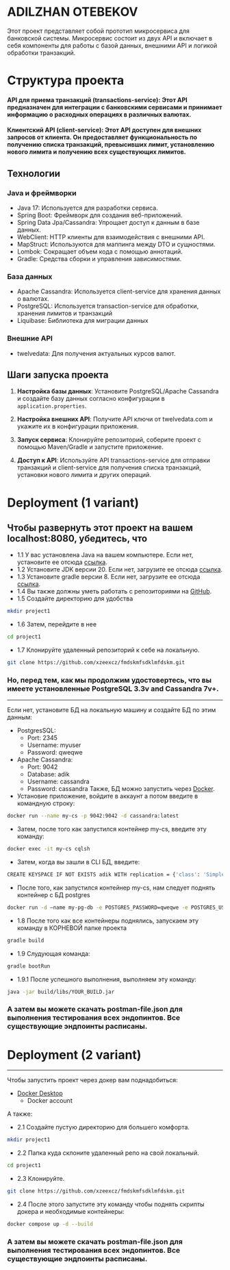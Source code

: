
# ADILZHAN OTEBEKOV

 Этот проект представляет собой прототип микросервиса для банковской системы. Микросервис состоит из двух API и включает в себя компоненты для работы с базой данных, внешними API и логикой обработки транзакций.

# Структура проекта
#### API для приема транзакций (transactions-service): Этот API предназначен для интеграции с банковскими сервисами и принимает информацию о расходных операциях в различных валютах.
#### Клиентский API (client-service): Этот API доступен для внешних запросов от клиента. Он предоставляет функциональность по получению списка транзакций, превысивших лимит, установлению нового лимита и получению всех существующих лимитов.


## Технологии 

### Java и фреймворки 

- Java 17: Используется для разработки сервиса.
- Spring Boot: Фреймворк для создания веб-приложений.
- Spring Data Jpa/Cassandra: Упрощает доступ к данным в базе данных.
- WebClient: HTTP клиенты для взаимодействия с внешними API.
- MapStruct: Используются для маппинга между DTO и сущностями.
- Lombok: Сокращает объем кода с помощью аннотаций.
- Gradle: Средства сборки и управления зависимостями.

### База данных

- Apache Cassandra: Используется client-service для хранения данных о валютах. 
- PostgreSQL: Используется transaction-service для обработки, хранения лимитов и транзакций
- Liquibase: Библиотека для миграции данных

### Внешние API 

- twelvedata: Для получения актуальных курсов валют.

## Шаги запуска проекта

1. **Настройка базы данных**: Установите PostgreSQL/Apache Cassandra и создайте базу данных согласно конфигурации в `application.properties`.
   
2. **Настройка внешних API**: Получите API ключи от twelvedata.com и укажите их в конфигурации приложения.
   
3. **Запуск сервиса**: Клонируйте репозиторий, соберите проект с помощью Maven/Gradle и запустите приложение.
   
4. **Доступ к API**: Используйте API transactions-service для отправки транзакций и client-service для получения списка транзакций, установки нового лимита и других операций.

# Deployment (1 variant)

Чтобы развернуть этот проект на вашем localhost:8080, убедитесь, что
----
* 1.1 У вас установлена Java на вашем компьютере. Если нет, установите ее отсюда [ссылка](https://www.java.com/en/download/).
* 1.2 Установите JDK версии 20. Если нет, загрузите ее отсюда [ссылка](https://www.oracle.com/java/technologies/javase/jdk20-archive-downloads.html).
* 1.3 Установите gradle версии 8. Если нет, загрузите ее отсюда [ссылка](https://gradle.org/install/).
* 1.4 Вы также должны уметь работать с репозиториями на [GitHub](https://help.github.com/articles/set-up-git).
* 1.5 Создайте директорию для удобства
 ```bash
mkdir project1
``` 
* 1.6 Затем, перейдите в нее
 ```bash
cd project1
``` 
* 1.7 Клонируйте удаленный репозиторий к себе на локальную.
```bash
git clone https://github.com/xzeexcz/fmdskmfsdklmfdskm.git
```
### Но, перед тем, как мы продолжим удостовертесь, что вы имеете установленные PostgreSQL 3.3v and Cassandra 7v+. 
----
Если нет, установите БД на локальную машину и создайте БД по этим данным: 
* PostgresSQL: 
    * Port: 2345 
    * Username: myuser
    * Password: qweqwe
* Apache Cassandra: 
    * Port: 9042
    * Database: adik
    * Username: cassandra
    * Password: cassandra
Также, БД можно запустить через  [Docker](https://www.docker.com/products/docker-desktop/). 
* Установие приложение, войдите в аккаунт а потом введите в командную строку:
 ```bash
docker run --name my-cs -p 9042:9042 -d cassandra:latest
``` 
* Затем, после того как запустился контейнер my-cs, введите эту команду: 
 ```bash
docker exec -it my-cs cqlsh
``` 
* Затем, когда вы зашли в CLI БД, введите: 
 ```bash
CREATE KEYSPACE IF NOT EXISTS adik WITH replication = {'class': 'SimpleStrategy', 'replication_factor': 1};
``` 
* После того, как запустился контейнер my-cs, нам следует поднять контейнер с БД postgres
```bash
docker run -d —name my-pg-db -e POSTGRES_PASSWORD=qweqwe -e POSTGRES_USER=myuser -p 2345:2345 postgres:13.3
``` 
* 1.8 После того как все контейнеры поднялись, запускаем эту команду в КОРНЕВОЙ папке проекта
```bash
gradle build 
``` 
* 1.9 Слудующая команда: 
```bash
gradle bootRun
``` 
* 1.9.1 После успешного выполнения, выполняем эту команду:
```bash
java -jar build/libs/YOUR_BUILD.jar
``` 

###  А затем вы можете скачать postman-file.json для выполнения тестирования всех эндопинтов. Все существующие эндпоинты расписаны.

# Deployment (2 variant)

--- 
Чтобы запустить проект через докер вам поднадобиться: 
* [Docker Desktop](https://www.docker.com/products/docker-desktop/) 
    * Docker account

А также:
* 2.1 Создайте пустую директорию для большего комфорта.
 ```bash
mkdir project1
``` 
* 2.2 Папка куда склоните удаленный репо на свой локальный.
 ```bash
cd project1
``` 
* 2.3 Клонируйте.
```bash
git clone https://github.com/xzeexcz/fmdskmfsdklmfdskm.git
```
* 2.4 После этого запустите эту команду чтобы поднять скрипты докера и необходимые контейнеры: 
```bash
docker compose up -d --build
```
### А затем вы можете скачать postman-file.json для выполнения тестирования всех эндопинтов. Все существующие эндпоинты расписаны.